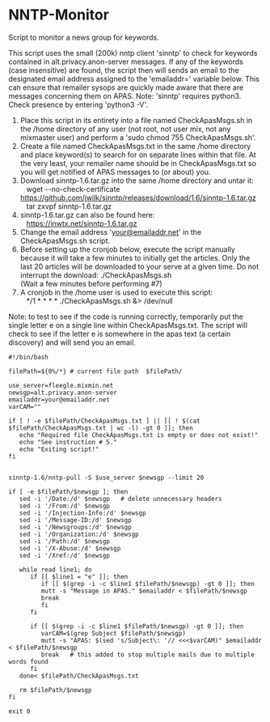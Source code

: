 # NNTP-Monitor
Script to monitor a news group for keywords.
  
 This script uses the small (200k) nntp client 'sinntp' to check for keywords contained in
 alt.privacy.anon-server messages.  If any of the keywords (case insensitive) are found,
 the script then will sends an email to the designated email address assigned to the
 'emailaddr=' variable below.  This can ensure that remailer sysops are quickly made
 aware that there are messages concerning them on APAS.
 Note: 'sinntp' requires python3.  Check presence by entering 'python3 -V'.

 1. Place this script in its entirety into a file named CheckApasMsgs.sh in the /home
    directory of any user (not root, not user mix, not any mixmaster user) and perform a
    'sudo chmod 755 CheckApasMsgs.sh'.
 2. Create a file named CheckApasMsgs.txt in the same /home directory and place keyword(s)
    to search for on separate lines within that file.  At the very least, your remailer
    name should be in CheckApasMsgs.txt so you will get notified of APAS messages to
    (or about) you.
 3. Download sinntp-1.6.tar.gz into the same /home directory and untar it:  
 &nbsp;&nbsp;&nbsp;wget --no-check-certificate https://github.com/jwilk/sinntp/releases/download/1.6/sinntp-1.6.tar.gz  
 &nbsp;&nbsp;&nbsp;tar zxvpf sinntp-1.6.tar.gz  
 4. sinntp-1.6.tar.gz can also be found here:  
 &nbsp;&nbsp;&nbsp;https://inwtx.net/sinntp-1.6.tar.gz  
 5. Change the email address 'your@emailaddr.net' in the CheckApasMsgs.sh script.
 6. Before setting up the cronjob below, execute the script manually because it will take a
    few minutes to initially get the articles.  Only the last 20 articles will be downloaded
    to your serve at a given time.  Do not interrupt the download: ./CheckApasMsgs.sh  
    (Wait a few minutes before performing #7)  
 7. A cronjob in the /home user is used to execute this script:  
 &nbsp;&nbsp;&nbsp;*/1 * * * * ./CheckApasMsgs.sh &> /dev/null

 Note: to test to see if the code is running correctly, temporarily put the single letter e
 on a single line within CheckApasMsgs.txt.  The script will check to see if the letter e
 is somewhere in the apas text (a certain discovery) and will send you an email.
 
``` 
#!/bin/bash

filePath=${0%/*} # current file path  $filePath/  

use_server=fleegle.mixmin.net  
newsgp=alt.privacy.anon-server  
emailaddr=your@emailaddr.net  
varCAM=""  
  
if [ ! -e $filePath/CheckApasMsgs.txt ] || [[ ! $(cat $filePath/CheckApasMsgs.txt | wc -l) -gt 0 ]]; then  
   echo "Required file CheckApasMsgs.txt is empty or does not exist!"  
   echo "See instruction # 5."  
   echo "Exiting script!"  
fi  
  
  
sinntp-1.6/nntp-pull -S $use_server $newsgp --limit 20  
  
if [ -e $filePath/$newsgp ]; then  
   sed -i '/Date:/d' $newsgp   # delete unnecessary headers  
   sed -i '/From:/d' $newsgp  
   sed -i '/Injection-Info:/d' $newsgp  
   sed -i '/Message-ID:/d' $newsgp  
   sed -i '/Newsgroups:/d' $newsgp  
   sed -i '/Organization:/d' $newsgp  
   sed -i '/Path:/d' $newsgp  
   sed -i '/X-Abuse:/d' $newsgp  
   sed -i '/Xref:/d' $newsgp  
  
   while read line1; do  
      if [[ $line1 = "e" ]]; then  
         if [[ $(grep -i -c $line1 $filePath/$newsgp) -gt 0 ]]; then  
         mutt -s "Message in APAS." $emailaddr < $filePath/$newsgp  
         break  
         fi  
      fi  
  
      if [[ $(grep -i -c $line1 $filePath/$newsgp) -gt 0 ]]; then  
         varCAM=$(grep Subject $filePath/$newsgp)  
         mutt -s "APAS: $(sed 's/Subject\: '// <<<$varCAM)" $emailaddr < $filePath/$newsgp  
         break   # this added to stop multiple mails due to multiple words found  
      fi  
   done< $filePath/CheckApasMsgs.txt  
  
   rm $filePath/$newsgp  
fi  
  
exit 0    
```  
